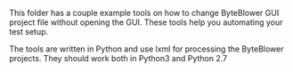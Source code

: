 This folder has a couple example tools on how to change ByteBlower GUI project
file without opening the GUI. These tools help you automating your test setup.


The tools are written in Python and use lxml for processing the ByteBlower projects.
They should work both in Python3 and Python 2.7

